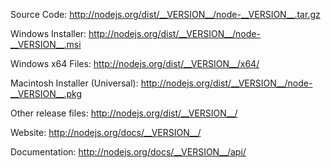 Source Code: http://nodejs.org/dist/__VERSION__/node-__VERSION__.tar.gz

Windows Installer: http://nodejs.org/dist/__VERSION__/node-__VERSION__.msi

Windows x64 Files: http://nodejs.org/dist/__VERSION__/x64/

Macintosh Installer (Universal): http://nodejs.org/dist/__VERSION__/node-__VERSION__.pkg

Other release files: http://nodejs.org/dist/__VERSION__/

Website: http://nodejs.org/docs/__VERSION__/

Documentation: http://nodejs.org/docs/__VERSION__/api/
